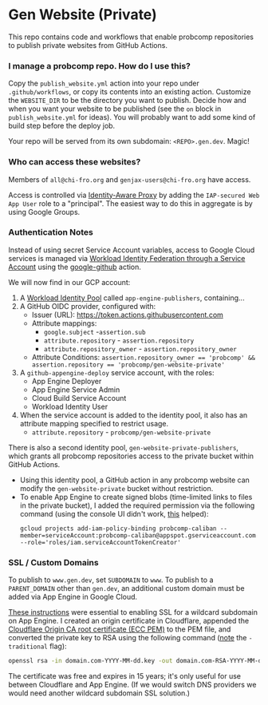 # Gen Website (Private)

This repo contains code and workflows that enable probcomp repositories to publish private websites from GitHub Actions.

### I manage a probcomp repo. How do I use this?

Copy the `publish_website.yml` action into your repo under `.github/workflows`, or copy its contents into an existing action. Customize the `WEBSITE_DIR` to be the directory you want to publish. Decide how and when you want your website to be published (see the `on` block in `publish_website.yml` for ideas). You will probably want to add some kind of build step before the deploy job.

Your repo will be served from its own subdomain: `<REPO>.gen.dev`. Magic!

### Who can access these websites?

Members of `all@chi-fro.org` and `genjax-users@chi-fro.org` have access. 

Access is controlled via [Identity-Aware Proxy](https://console.cloud.google.com/security/iap?referrer=search&project=probcomp-caliban)
by adding the `IAP-secured Web App User` role to a "principal". The easiest way to do this in aggregate is by using Google Groups.

### Authentication Notes

Instead of using secret Service Account variables, access to Google Cloud services is managed via 
[Workload Identity Federation through a Service Account](https://github.com/google-github-actions/auth?tab=readme-ov-file#workload-identity-federation-through-a-service-account)
using the [google-github](https://github.com/google-github-actions/auth) action.

We will now find in our GCP account:

1. A [Workload Identity Pool](https://cloud.google.com/iam/docs/manage-workload-identity-pools-providers) called `app-engine-publishers`, containing...
2. A GitHub OIDC provider, configured with:
    - Issuer (URL): https://token.actions.githubusercontent.com
    - Attribute mappings:
        - `google.subject` -`assertion.sub`
        - `attribute.repository` - `assertion.repository`
        - `attribute.repository_owner` - `assertion.repository_owner`
    - Attribute Conditions:
        `assertion.repository_owner == 'probcomp' && assertion.repository == 'probcomp/gen-website-private'`    
3. A `github-appengine-deploy` service account, with the roles:
    - App Engine Deployer
    - App Engine Service Admin
    - Cloud Build Service Account
    - Workload Identity User
4. When the service account is added to the identity pool, it also has an attribute mapping specified to restrict usage.
    - `attribute.repository` - `probcomp/gen-website-private`

There is also a second identity pool, `gen-website-private-publishers`, which grants all probcomp repositories access to the private bucket 
within GitHub Actions.

- Using this identity pool, a GitHub action in any probcomp website can modify the `gen-website-private` bucket without restriction.
- To enable App Engine to create signed blobs (time-limited links to files in the private bucket), I added the required permission via the following command (using the console UI didn't work, [this](https://stackoverflow.com/a/76493825) helped):
  ```
  gcloud projects add-iam-policy-binding probcomp-caliban --member=serviceAccount:probcomp-caliban@appspot.gserviceaccount.com --role='roles/iam.serviceAccountTokenCreator'
  ```

### SSL / Custom Domains

To publish to `www.gen.dev`, set `SUBDOMAIN` to `www`. To publish to a `PARENT_DOMAIN` other than `gen.dev`, an additional custom domain must be added via App Engine in Google Cloud.

[These instructions](https://gist.github.com/patmigliaccio/d559035e1aa7808705f689b20d7b3fd3) were essential to enabling SSL for a wildcard 
subdomain on App Engine.  I created an origin certificate in Cloudflare, appended the [Cloudflare Origin CA root certificate (ECC PEM)](https://developers.cloudflare.com/ssl/origin-configuration/origin-ca#cloudflare-origin-ca-root-certificate) to the PEM file, and converted the private key to RSA using the following command ([note](https://gist.github.com/patmigliaccio/d559035e1aa7808705f689b20d7b3fd3?permalink_comment_id=4421351#gistcomment-4421351) the `-traditional` flag):
```sh
openssl rsa -in domain.com-YYYY-MM-dd.key -out domain.com-RSA-YYYY-MM-dd.key -traditional
```
The certificate was free and expires in 15 years; it's only useful for use between Cloudflare and App Engine. (If we would switch DNS providers we would need another wildcard subdomain SSL solution.)